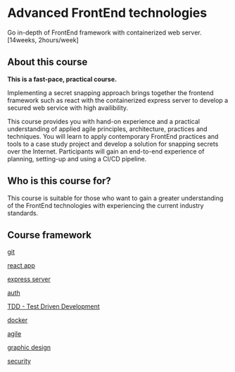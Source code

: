 # Advanced FrontEnd technologies

Go in-depth of FrontEnd framework with containerized web server. [14weeks, 2hours/week]

## About this course

**This is a fast-pace, practical course.**

Implementing a secret snapping approach brings together the frontend framework such as react with the containerized express server to develop a secured web service with high availibility. 

This course provides you with hand-on experience and a practical understanding of applied agile principles, architecture, practices and techniques. You will learn to apply contemporary FrontEnd practices and tools to a case study project and develop a solution for snapping secrets over the Internet. Participants will gain an end-to-end experience of planning, setting-up and using a CI/CD pipeline. 

## Who is this course for?

This course is suitable for those who want to gain a greater understanding of the FrontEnd technologies with experiencing the current industry standards. 

## Course framework

[git](./git.md)

[react app](./react.md)

[express server](./express-server.md)

[auth](./auth.md)

[TDD - Test Driven Development](./tdd.md)

[docker](./docker.md)

[agile](./agile.md)

[graphic design](./graphic-design.md)

[security](./security.md)
